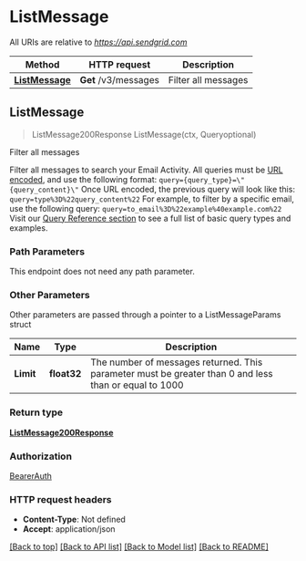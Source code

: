 # ListMessage

All URIs are relative to *https://api.sendgrid.com*

Method | HTTP request | Description
------------- | ------------- | -------------
[**ListMessage**](ListMessage.md#ListMessage) | **Get** /v3/messages | Filter all messages



## ListMessage

> ListMessage200Response ListMessage(ctx, Queryoptional)

Filter all messages

Filter all messages to search your Email Activity. All queries must be [URL encoded](https://meyerweb.com/eric/tools/dencoder/), and use the following format:  `query={query_type}=\"{query_content}\"`   Once URL encoded, the previous query will look like this:  `query=type%3D%22query_content%22`  For example, to filter by a specific email, use the following query:  `query=to_email%3D%22example%40example.com%22`  Visit our [Query Reference section](https://docs.sendgrid.com/for-developers/sending-email/getting-started-email-activity-api#query-reference) to see a full list of basic query types and examples.

### Path Parameters

This endpoint does not need any path parameter.

### Other Parameters

Other parameters are passed through a pointer to a ListMessageParams struct


Name | Type | Description
------------- | ------------- | -------------
**Limit** | **float32** | The number of messages returned. This parameter must be greater than 0 and less than or equal to 1000

### Return type

[**ListMessage200Response**](ListMessage200Response.md)

### Authorization

[BearerAuth](../README.md#BearerAuth)

### HTTP request headers

- **Content-Type**: Not defined
- **Accept**: application/json

[[Back to top]](#) [[Back to API list]](../README.md#documentation-for-api-endpoints)
[[Back to Model list]](../README.md#documentation-for-models)
[[Back to README]](../README.md)

